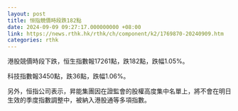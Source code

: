 ```yaml
---
layout: post
title: 恒指競價時段跌182點
date: 2024-09-09 09:27:17.000000000 +08:00
link: https://news.rthk.hk/rthk/ch/component/k2/1769870-20240909.htm
categories: rthk
---
```


港股競價時段下跌，恒生指數報17261點，跌182點，跌幅1.05%。

科技指數報3450點，跌36點，跌幅1.06%。

另外，恒指公司表示，昇能集團因在證監會的股權高度集中名單上，將不會在明日生效的季度指數調整中，被納入港股通等多項指數。
